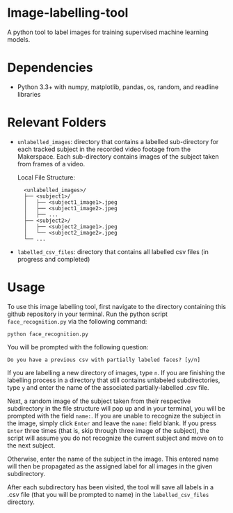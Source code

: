 # Image-labelling-tool
A python tool to label images for training supervised machine learning models. 

# Dependencies
* Python 3.3+ with numpy, matplotlib, pandas, os, random, and readline libraries

# Relevant Folders
* ```unlabelled_images```: directory that contains a labelled sub-directory for each tracked subject in the recorded video footage from the Makerspace. Each sub-directory contains images of the subject taken from frames of a video.
     
     Local File Structure:
     
        <unlabelled_images>/
        ├── <subject1>/
        │   ├── <subject1_image1>.jpeg
        │   ├── <subject1_image2>.jpeg
        │   ├── ...
        ├── <subject2>/
        │   ├── <subject2_image1>.jpeg
        │   └── <subject2_image2>.jpeg
        └── ...
* ```labelled_csv_files```: directory that contains all labelled csv files (in progress and completed)

# Usage

To use this image labelling tool, first navigate to the directory containing this github repository in your terminal. Run the python script ```face_recognition.py``` via the following command:
```
python face_recognition.py
```

You will be prompted with the following question:
```
Do you have a previous csv with partially labeled faces? [y/n] 
```

If you are labelling a new directory of images, type ```n```. If you are finishing the labelling process in a directory that still contains unlabeled subdirectories, type ```y``` and enter the name of the associated partially-labelled .csv file.

Next, a random image of the subject taken from their respective subdirectory in the file structure will pop up and in your terminal, you will be prompted with the field ```name:```. If you are unable to recognize the subject in the image, simply click ```Enter``` and leave the ```name:``` field blank. If you press ```Enter``` three times (that is, skip through three image of the subject), the script will assume you do not recognize the current subject and move on to the next subject. 

Otherwise, enter the name of the subject in the image. This entered name will then be propagated as the assigned label for all images in the given subdirectory.

After each subdirectory has been visited, the tool will save all labels in a .csv file (that you will be prompted to name) in the ```labelled_csv_files``` directory.
